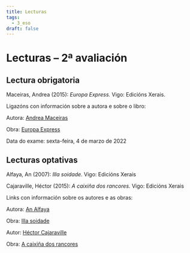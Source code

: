 ```yaml
---
title: Lecturas
tags:
  - 3_eso
draft: false
---
```

# Lecturas – 2ª avaliación

## Lectura obrigatoria

Maceiras, Andrea (2015): *Europa Express.* Vigo: Edicións Xerais.

Ligazóns con información sobre a autora e sobre o libro:

Autora: [Andrea Maceiras](https://gl.wikipedia.org/wiki/Andrea_Maceiras)

Obra: [Europa Express](https://www.xerais.gal/libro.php?id=3927143)

Data do exame: sexta-feira, 4 de marzo de 2022

## Lecturas optativas

Alfaya, An (2007): *Illa soidade.* Vigo: Edicións Xerais

Cajaraville, Héctor (2015): *A caixiña dos rancores.* Vigo: Edicións Xerais

Links con información sobre os autores e as obras:

Autora: [An Alfaya](https://gl.wikipedia.org/wiki/An_Alfaya)

Obra: [Illa soidade](https://www.xerais.gal/libro.php?id=2606301)

Autor: [Héctor Cajaraville](https://gl.wikipedia.org/wiki/H%C3%A9ctor_Cajaraville)

Obra: [A caixiña dos rancores](https://www.xerais.gal/libro.php?id=4826797)